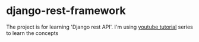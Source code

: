 # django-rest-framework
The project is for learning 'Django rest API'. I'm using [youtube tutorial](https://www.youtube.com/watch?v=c708Nf0cHrs) series to learn the concepts
